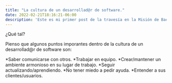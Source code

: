 ```yaml
---
title: "La cultura de un desarrollad@r de software."
date: 2022-02-21T18:16:21-06:00
description: 'Este es mi primer post de la travesía en la Misión de Backend con Node JS de Launch X.'
---
```


¿Qué tal?

Pienso que algunos puntos imporantes dentro de la cultura de un desarrollad@r de software son:

*Saber comunicarse con otros.
*Trabajar en equipo.
*Crear/mantener un ambiente armonioso en su lugar de trabajo.
*Seguir actualizando/aprendiendo.
*No tener miedo a pedir ayuda.
*Entender a sus clientes/usuarios.
